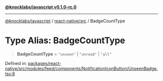 [**@knocklabs/javascript v0.1.0-rc.0**](../../../README.md)

***

[@knocklabs/javascript](../../../modules.md) / [react-native/src](../README.md) / BadgeCountType

# Type Alias: BadgeCountType

> **BadgeCountType** = `"unseen"` \| `"unread"` \| `"all"`

Defined in: [packages/react-native/src/modules/feed/components/NotificationIconButton/UnseenBadge.tsx:8](https://github.com/knocklabs/javascript/blob/main/packages/react-native/src/modules/feed/components/NotificationIconButton/UnseenBadge.tsx#L8)
